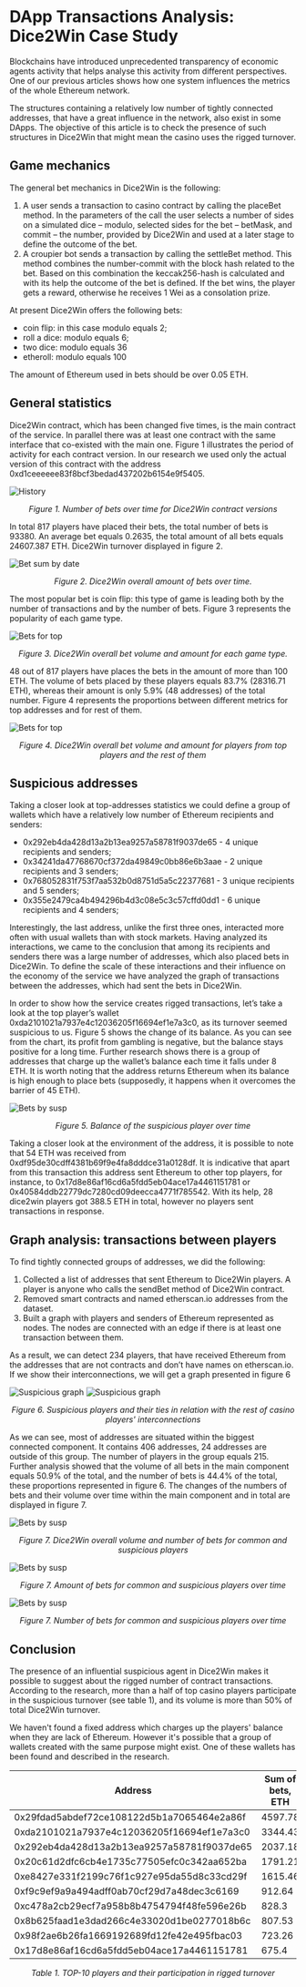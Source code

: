 
# DApp Transactions Analysis: Dice2Win Case Study

Blockchains have introduced unprecedented transparency of economic agents activity that helps analyse this activity from different perspectives. One of our previous articles shows how one system influences the metrics of the whole Ethereum network.

The structures containing a relatively low number of tightly connected addresses, that have a great influence in the network, also exist in some DApps. The objective of this article is to check the presence of such structures in Dice2Win that might mean the casino uses the rigged turnover.

## Game mechanics
The general bet mechanics in Dice2Win is the following:
1. A user sends a transaction to casino contract by calling the placeBet method. In the parameters of the call the user selects a number of sides on a simulated dice – modulo, selected sides for the bet – betMask, and commit – the number, provided by Dice2Win and used at a later stage to define the outcome of the bet.
2. A croupier bot sends a transaction by calling the settleBet method. This method combines the number-commit with the block hash related to the bet. Based on this combination the keccak256-hash is calculated and with its help the outcome of the bet is defined. If the bet wins, the player gets a reward, otherwise he receives 1 Wei as a consolation prize.

At present Dice2Win offers the following bets:
- coin flip: in this case modulo equals 2;
- roll a dice: modulo equals 6;
- two dice: modulo equals 36
- etheroll: modulo equals 100

The amount of Ethereum used in bets should be over 0.05 ETH.

## General statistics
Dice2Win contract, which has been changed five times, is the main contract of the service. In parallel there was at least one contract with the same interface that co-existed with the main one. Figure 1 illustrates the period of activity for each contract version. In our research we used only the actual version of this contract with the address 0xd1ceeeeee83f8bcf3bedad437202b6154e9f5405.

![History](/images/dice2win_history.png)
<center><i>Figure 1. Number of bets over time for Dice2Win contract versions</i></center>

In total 817 players have placed their bets, the total number of bets is 93380. An average bet equals 0.2635, the total amount of all bets equals 24607.387 ETH. Dice2Win turnover displayed in figure 2.

![Bet sum by date](./images/bet_sum_dice2win.png)
<center><i>Figure 2. Dice2Win overall amount of bets over time.</i></center>

The most popular bet is coin flip: this type of game is leading both by the number of transactions and by the number of bets. Figure 3 represents the popularity of each game type.

![Bets for top](./images/subplots.svg)


<center><i>Figure 3. Dice2Win overall bet volume and amount for each game type.</i></center>

48 out of 817 players have places the bets in the amount of more than 100 ETH. The volume of bets placed by these players equals 83.7% (28316.71 ETH), whereas  their amount is only 5.9% (48 addresses) of the total number. Figure 4 represents the proportions between different metrics for top addresses and for rest of them.

![Bets for top](/dice2win/images/top_sum_count.png)
<center><i>Figure 4. Dice2Win overall bet volume and amount for players from top players and the rest of them</i></center>

## Suspicious addresses
Taking a closer look at top-addresses statistics we could define a group of wallets which have a relatively low number of Ethereum recipients and senders:

- 0x292eb4da428d13a2b13ea9257a58781f9037de65 - 4 unique recipients and senders;
- 0x34241da47768670cf372da49849c0bb86e6b3aae - 2 unique recipients and 3 senders;
- 0x768052831f753f7aa532b0d8751d5a5c22377681 - 3 unique recipients and 5 senders;
- 0x355e2479ca4b494296b4d3c08e5c3c57cffd0dd1 - 6 unique recipients and 4 senders;

Interestingly, the last address, unlike the first three ones, interacted more often with usual wallets than with stock markets. Having analyzed its interactions, we came to the conclusion that among its recipients and senders there was a large number of addresses, which also placed bets in Dice2Win. To define the scale of these interactions and their influence on the economy of the service we have analyzed the graph of transactions between the addresses, which had sent the bets in Dice2Win.

In order to show how the service creates rigged transactions, let’s take a look at the top player’s wallet 0xda2101021a7937e4c12036205f16694ef1e7a3c0, as its turnover seemed suspicious to us. Figure 5 shows the change of its balance. As you can see from the chart, its profit from gambling is negative, but the balance stays positive for a long time. Further research shows there is a group of addresses that charge up the wallet’s balance each time it falls under 8 ETH. It is worth noting that the address returns Ethereum when its balance is high enough to place bets (supposedly, it happens when it overcomes the barrier of 45 ETH).

![Bets by susp](./images/balance.png)
<center><i>Figure 5. Balance of the suspicious player over time </i></center>

Taking a closer look at the environment of the address, it is possible to note that 54 ETH was received from 0xdf95de30cdff4381b69f9e4fa8dddce31a0128df. It is indicative that apart from this transaction this address sent Ethereum to other top players, for instance, to 0x17d8e86af16cd6a5fdd5eb04ace17a4461151781 or 0x40584ddb22779dc7280cd09deecca4771f785542. With its help, 28 dice2win players got 388.5 ETH in total, however no players sent transactions in response.

## Graph analysis:  transactions between players
To find tightly connected groups of addresses, we did the following:
1. Collected a list of addresses that sent Ethereum to Dice2Win players. A player is anyone who calls the sendBet method of Dice2Win contract.
2. Removed smart contracts and named etherscan.io addresses from the dataset.
3. Built a graph with players and senders of Ethereum represented as nodes. The nodes are connected with an edge if there is at least one transaction between them.

As a result, we can detect 234 players, that have received Ethereum from the addresses that are not contracts and don’t have names on etherscan.io. If we show their interconnections, we will get a graph presented in figure 6

![Suspicious graph](./images/graph_susp.png)
![Suspicious graph](./images/graph_legend_susp.png)
<center><i>Figure 6. Suspicious players and their ties in relation with the rest of casino players' interconnections</i></center>

As we can see, most of addresses are situated within the biggest connected component. It contains 406 addresses, 24 addresses are outside of this group. The number of players in the group equals 215. Further analysis showed that the volume of all bets in the main component equals 50.9% of the total, and the number of bets is 44.4% of the total, these proportions represented in figure 6. The changes of the numbers of bets and their volume over time within the main component and in total are displayed in figure 7.

![Bets by susp](./images/susp_sum_count.png)
<center><i>Figure 7. Dice2Win overall volume and number of bets for common and suspicious players </i></center>

![Bets by susp](./images/dice2win_susp_bet_sum.png)
<center><i>Figure 7. Amount of bets for common and suspicious players over time</i></center>

![Bets by susp](./images/dice2win_susp_bet_count.png)
<center><i>Figure 7. Number of bets for common and suspicious players over time</i></center>

## Conclusion
The presence of an influential suspicious agent in Dice2Win makes it possible to suggest about the rigged number of contract transactions. According to the research, more than a half of top casino players participate in the suspicious turnover (see table 1), and its volume is more than 50% of total Dice2Win turnover. 

We haven't found a fixed address which charges up the players' balance when they are lack of Ethereum. However it's possible that a group of wallets created with the same purpose might exist. One of these wallets has been found and described in the research. 

| Address| Sum of bets, ETH | Count of bets | Suspicious | 
|--------|------------------|---------------|------------|
|0x29fdad5abdef72ce108122d5b1a7065464e2a86f|4597.78|1447|No|
|0xda2101021a7937e4c12036205f16694ef1e7a3c0|3344.43|1447|Yes|
|0x292eb4da428d13a2b13ea9257a58781f9037de65|2037.18|3737|No|
|0x20c61d2dfc6cb4e1735c77505efc0c342aa652ba|1791.21|6405|Yes|
|0xe8427e331f2199c76f1c927e95da55d8c33cd29f|1615.46|1376|Yes|
|0xf9c9ef9a9a494adff0ab70cf29d7a48dec3c6169|912.64|1259|No|
|0xc478a2cb29ecf7a958b8b4754794f48fe596e26b|828.3|1869|No|
|0x8b625faad1e3dad266c4e33020d1be0277018b6c|807.53|4122|Yes|
|0x98f2ae6b26fa1669192689fd12fe42e495fbac03|723.26|1964|Yes|
|0x17d8e86af16cd6a5fdd5eb04ace17a4461151781|675.4|1759|Yes|

<center><i>Table 1. TOP-10 players and their participation in rigged turnover</i></center>
